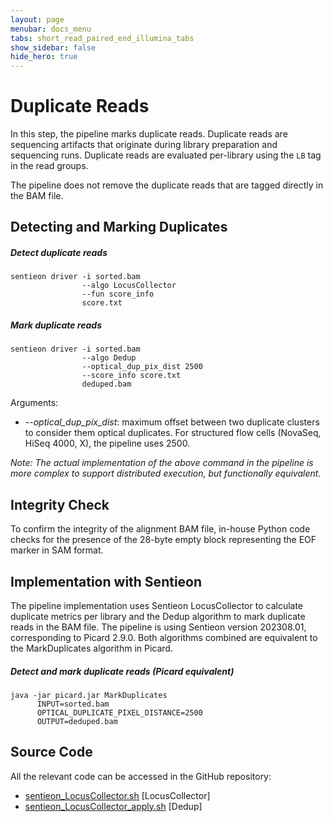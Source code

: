 ```yaml
---
layout: page
menubar: docs_menu
tabs: short_read_paired_end_illumina_tabs
show_sidebar: false
hide_hero: true
---
```


# Duplicate Reads

In this step, the pipeline marks duplicate reads. Duplicate reads are sequencing artifacts that originate during library preparation and sequencing runs. Duplicate reads are evaluated per-library using the `LB` tag in the read groups.

The pipeline does not remove the duplicate reads that are tagged directly in the BAM file.

## Detecting and Marking Duplicates

##### Detect duplicate reads

```text
sentieon driver -i sorted.bam
                --algo LocusCollector
                --fun score_info
                score.txt
```

##### Mark duplicate reads

```text
sentieon driver -i sorted.bam
                --algo Dedup
                --optical_dup_pix_dist 2500
                --score_info score.txt
                deduped.bam
```

Arguments:

- *-\-optical_dup_pix_dist*: maximum offset between two duplicate clusters to consider them optical duplicates. For structured flow cells (NovaSeq, HiSeq 4000, X), the pipeline uses 2500.

*Note: The actual implementation of the above command in the pipeline is more complex to support distributed execution, but functionally equivalent.*

## Integrity Check

To confirm the integrity of the alignment BAM file, in-house Python code checks for the presence of the 28-byte empty block representing the EOF marker in SAM format.

## Implementation with Sentieon

The pipeline implementation uses Sentieon LocusCollector to calculate duplicate metrics per library and the Dedup algorithm to mark duplicate reads in the BAM file. The pipeline is using Sentieon version 202308.01, corresponding to Picard 2.9.0. Both algorithms combined are equivalent to the MarkDuplicates algorithm in Picard.

##### Detect and mark duplicate reads (Picard equivalent)

```text
java -jar picard.jar MarkDuplicates
      INPUT=sorted.bam
      OPTICAL_DUPLICATE_PIXEL_DISTANCE=2500
      OUTPUT=deduped.bam
```

## Source Code

All the relevant code can be accessed in the GitHub repository:

  - [sentieon_LocusCollector.sh](https://github.com/smaht-dac/sentieon-pipelines/blob/main/dockerfiles/sentieon/sentieon_LocusCollector.sh) [LocusCollector]
  - [sentieon_LocusCollector_apply.sh](https://github.com/smaht-dac/sentieon-pipelines/blob/main/dockerfiles/sentieon/sentieon_LocusCollector_apply.sh) [Dedup]
